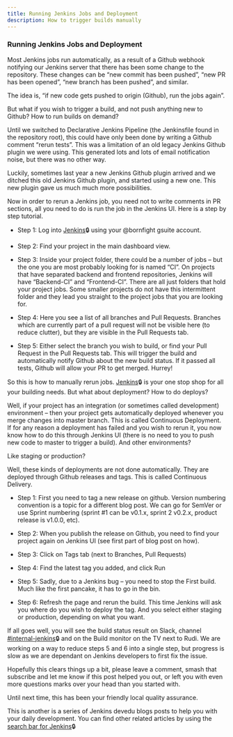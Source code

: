 ```yaml
---
title: Running Jenkins Jobs and Deployment
description: How to trigger builds manually 
---
```

###  Running Jenkins Jobs and Deployment

Most Jenkins jobs run automatically, as a result of a Github webhook notifying our Jenkins server that there has been some change to the repository. These changes can be “new commit has been pushed”, “new PR has been opened”, “new branch has been pushed”, and similar. 

The idea is, “if new code gets pushed to origin (Github), run the jobs again”.

But what if you wish to trigger a build, and not push anything new to Github? How to run builds on demand?

Until we switched to Declarative Jenkins Pipeline (the Jenkinsfile found in the repository root), this could have only been done by writing a Github comment “rerun tests”. This was a limitation of an old legacy Jenkins Github plugin we were using. This generated lots and lots of email notification noise, but there was no other way.

Luckily, sometimes last year a new Jenkins Github plugin arrived and we ditched this old Jenkins Github plugin, and started using a new one. This new plugin gave us much much more possibilities.

Now in order to rerun a Jenkins job, you need not to write comments in PR sections, all you need to do is run the job in the Jenkins UI. Here is a step by step tutorial.

* Step 1: Log into [Jenkins](https://jenkins.deghq.com)🔒 using your @bornfight gsuite account.

* Step 2: Find your project in the main dashboard view.

* Step 3: Inside your project folder, there could be a number of jobs – but the one you are most probably looking for is named “CI”. On projects that have separated backend and frontend repositories, Jenkins will have “Backend-CI” and “Frontend-CI”. There are all just folders that hold your project jobs. Some smaller projects do not have this intermittent folder and they lead you straight to the project jobs that you are looking for.

* Step 4: Here you see a list of all branches and Pull Requests. Branches which are currently part of a pull request will not be visible here (to reduce clutter), but they are visible in the Pull Requests tab.

* Step 5: Either select the branch you wish to build, or find your Pull Request in the Pull Requests tab. This will trigger the build and automatically notify Github about the new build status. If it passed all tests, Github will allow your PR to get merged. Hurrey!

So this is how to manually rerun jobs.  [Jenkins](https://jenkins.deghq.com)🔒 is your one stop shop for all your building needs.
But what about deployment? How to do deploys?

Well, if your project has an integration (or sometimes called development) environment – then your project gets automatically deployed whenever you merge changes into master branch. This is called Continuous Deployment. If for any reason a deployment has failed and you wish to rerun it, you now know how to do this through Jenkins UI (there is no need to you to push new code to master to trigger a build).
And other environments?
 
Like staging or production?

Well, these kinds of deployments are not done automatically. They are deployed through Github releases and tags. This is called Continuous Delivery.

* Step 1: First you need to tag a new release on github. Version numbering convention is a topic for a different blog post. We can go for SemVer or use Sprint numbering (sprint #1 can be v0.1.x, sprint 2 v0.2.x, product release is v1.0.0, etc).

* Step 2: When you publish the release on Github, you need to find your project again on Jenkins UI (see first part of blog post on how).

* Step 3: Click on Tags tab (next to Branches, Pull Requests)

* Step 4: Find the latest tag you added, and click Run

* Step 5: Sadly, due to a Jenkins bug – you need to stop the First build. Much like the first pancake, it has to go in the bin.

* Step 6: Refresh the page and rerun the build. This time Jenkins will ask you where do you wish to deploy the tag. And you select either staging or production, depending on what you want.

If all goes well, you will see the build status result on Slack, channel [#internal-jenkins](https://app.slack.com/client/T8X55NL6M/CBWKPS5QW/thread/C8XQT249K-1573484297.001200)🔒 and on the Build monitor on the TV next to Rudi. We are working on a way to reduce steps 5 and 6 into a single step, but progress is slow as we are dependant on Jenkins developers to first fix the issue.

Hopefully this clears things up a bit, please leave a comment, smash that subscribe and let me know if this post helped you out, or left you with even more questions marks over your head than you started with.

Until next time, this has been your friendly local quality assurance.

This is another is a series of Jenkins devedu blogs posts to help you with your daily development. You can find other related articles by using the [search bar for Jenkins](https://deghq.com/wordpress/devedu/?s=jenkins)🔒 

